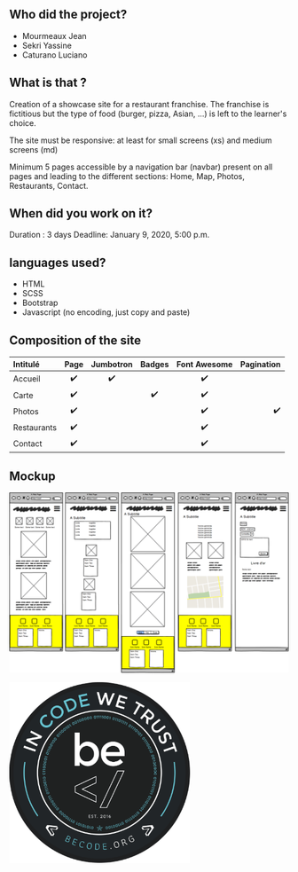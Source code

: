 ## Who did the project?
- Mourmeaux Jean
- Sekri Yassine
- Caturano Luciano

## What is that ?

Creation of a showcase site for a restaurant franchise. The franchise is fictitious but the type of food (burger, pizza, Asian, ...) is left to the learner's choice.

The site must be responsive: at least for small screens (xs) and medium screens (md)

Minimum 5 pages accessible by a navigation bar (navbar) present on all pages and leading to the different sections: Home, Map, Photos, Restaurants, Contact.

## When did you work on it?

Duration : 3 days
Deadline: January 9, 2020, 5:00 p.m.

## languages ​​used?

- HTML
- SCSS
- Bootstrap
- Javascript (no encoding, just copy and paste)


## Composition of the site

|         Intitulé           |       Page        |   Jumbotron  |   Badges    | Font Awesome | Pagination  | 
| :------------------------  | :---------------: | :-----------:| :--------:  | :----------: | ----------: |
| Accueil                    |        ✔️          |       ✔️      |             |       ✔️      |             |       
| Carte                      |        ✔️          |              |      ✔️      |       ✔️      |             |        
| Photos                     |        ✔️          |              |             |       ✔️      |    ✔️      |      
| Restaurants                |        ✔️          |              |             |       ✔️      |             |        
| Contact                    |        ✔️          |              |             |       ✔️      |             |           


## Mockup

![Mockup](./assets/images/mockup.png)

![Becode](./assets/images/becode.png)
